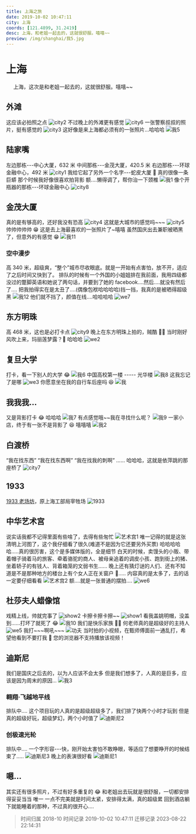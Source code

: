 ```yaml
---
title: 上海之旅
date: 2019-10-02 10:47:11
city: 上海
coords: [121.4899, 31.2419]
desc: 上海，和老姐一起去的，这就很舒服。嘻嘻~~
preview: /img/shanghai/我5.jpg
---
```


# 上海

<span>
&nbsp;&nbsp;&nbsp;&nbsp;
上海，这次是和老姐一起去的，这就很舒服。嘻嘻~~
</span>

<!-- more -->

## 外滩

这应该必拍照之点
![city2](/img/shanghai/city2.jpg)
不过晚上的外滩更有感觉
![city6](/img/shanghai/city6.jpg)
一张警察叔叔的照片，挺有感觉的
![city3](/img/shanghai/city3.jpg)
这好像是来上海都必须有的一张照片...哈哈哈
![我5](/img/shanghai/我5.jpg)

## 陆家嘴

左边那栋---中心大厦，632 米
中间那栋---金茂大厦，420.5 米
右边那栋---环球金融中心，492 米
![city1](/img/shanghai/city1.jpg)
我给它起了另外一个名字---蛇皮大厦 🤣
真的很像一条巨蟒
那个时候我好像很喜欢拍背影
额....懒得调了，帮你治一下颈椎
![我1](/img/shanghai/我1.jpg)
像个开瓶器的那栋---环球金融中心
![city8](/img/shanghai/city8.jpg)

## 金茂大厦

真的是有够高的，还好我没有恐高
![city4](/img/shanghai/city4.jpg)
这就是大城市的感觉吗\~\~\~
![city5](/img/shanghai/city5.jpg)
帅帅帅帅帅 😁 这是去上海最喜欢的一张照片了~嘻嘻
虽然国庆出去兼职被晒黑了，但意外的有感觉 😁
![我11](/img/shanghai/我11.jpg)

### 空中漫步

高 340 米，超级爽，“整个”城市尽收眼底。就是一开始有点害怕，放不开，适应了之后时间又快到了。
排队的时候有一个外国的小姐姐排在我前面，我用四级都没过的蹩脚英语和她说了两句话，并要到了她的 facebook....然后....就没有然后了....
把我拍得实在是太丑了....(偶像包袱哈哈哈哈)挡一挡，我真的是被晒得超级黑
![我12](/img/shanghai/我12.jpg)
他们就不挡了，颜值在线....哈哈哈哈
![we7](/img/shanghai/we7.jpg)

## 东方明珠

高 468 米，这也是必打卡点
![city9](/img/shanghai/city9.jpg)
晚上在东方明珠上拍的，贼酷 👍🏻
当时刚好风吹上来，玛丽莲梦露？🤣 哈哈哈
![we2](/img/shanghai/we2.jpg)

## 复旦大学

打卡，看一下别人的大学 😂
![我6](/img/shanghai/我6.jpg)
中国高校第一楼 ----- 光华楼
![我8](/img/shanghai/我8.jpg)
这我忘记了是哪
![we3](/img/shanghai/we3.jpg)
你愿意坐在我的自行车后座吗 😆
![我](/img/shanghai/我.jpg)

## 我我我...

又是背影打卡 😂 哈哈哈
![我7](/img/shanghai/我7.jpg)
有点感觉哦\~\~我在寻找什么呢？
![我9](/img/shanghai/我9.jpg)
一家小店，终于有一张不是背影了 😆 嘻嘻嘻
![我2](/img/shanghai/我2.jpg)

## 白渡桥

“我在找东西”
“我在找东西啊”
“我在找我的刺啊”
......
哈哈哈，这就是依萍跳的那座桥了
![city7](/img/shanghai/city7.jpg)

## 1933

[1933 老场坊](https://baike.baidu.com/item/1933%E8%80%81%E5%9C%BA%E5%9D%8A/3558632?fr=aladdin)，原上海工部局宰牲场
![1933](/img/shanghai/1933.jpg)

## 中华艺术宫

说实话我都不记得里面有些啥了，去得有些匆忙
![艺术宫1](/img/shanghai/艺术宫1.jpg)
唯一记得的就是这张清明上河图了，这个我仔细看了很久(难道不是因为它还要另外买票)
哈哈哈哈哈.....真的很厉害，这个是多媒体版的，全是细节
白天的时候，卖馒头的小贩、带着帽子骑着马的旅客、牵着骆驼的商人、被母亲追着的调皮小孩、跑到街上的猪、坐着轿子的有钱人、背着箱笼的文弱书生......
晚上还有猜灯谜的人们、还有不知道是不是那种地方的楼台上有个女人正在关窗户 🤣.....
内容真的是太多了，去的话一定要仔细看看
![艺术宫2](/img/shanghai/艺术宫2.jpg)
额....就是一张普通的摆拍....
![we6](/img/shanghai/we6.jpg)

## 杜莎夫人蜡像馆

戏精上线，帅就完事了
![show2](/img/shanghai/show2.jpg)
卡擦卡擦卡擦\~\~
![show1](/img/shanghai/show1.jpg)
看我盖姚明帽，没盖到......打坏了就死了 😂
![我10](/img/shanghai/我10.jpg)
我们是快乐家族 ✌🏻
何老师真的是超级好的主持人
![we5](/img/shanghai/we5.jpg)
我打\~\~\~啊吼\~\~\~
![功夫](/img/shanghai/功夫.jpg)
当时拍的小视频，在甄师傅面前一通乱打，希望他看到不要打我 🤣
<VideoComp src="/img/shanghai/video1.mp4" controls="controls">您的浏览器不支持播放该视频！</VideoComp>

## 迪斯尼

我们是国庆之后去的，以为人应该不会太多
但是我们想多了，人真的是巨多，应该是因为周末的原因...
![我3](/img/shanghai/我3.jpg)

### 翱翔·飞越地平线

排队中....
这个项目玩的人真的是超级超级多了，我们排了快两个小时才玩到
但是真的超级好玩，超级梦幻，两个小时值了
![迪斯尼2](/img/shanghai/迪斯尼2.jpg)

### 创极速光轮

排队中....
一个字形容---快，刚开始太害怕不敢睁眼，等适应了想要睁开的时候结束了.....
![迪斯尼3](/img/shanghai/迪斯尼3.jpg)
晚上的表演很好看
![迪斯尼1](/img/shanghai/迪斯尼1.jpg)

## 嗯...

其实还有很多照片，不过有好多重复的 😂
和老姐出去玩就是很舒服，一切都安排得妥妥当当
唯一 一点不完美就是时间太紧，安排得太满，真的超级累
回到酒店躺下就能睡着的那种，不过真的很开心....

> 时间归属 2018-10
> 时间记录 2019-10-02 10:47:11
> 迁移记录 2023-08-22 22:14:31
